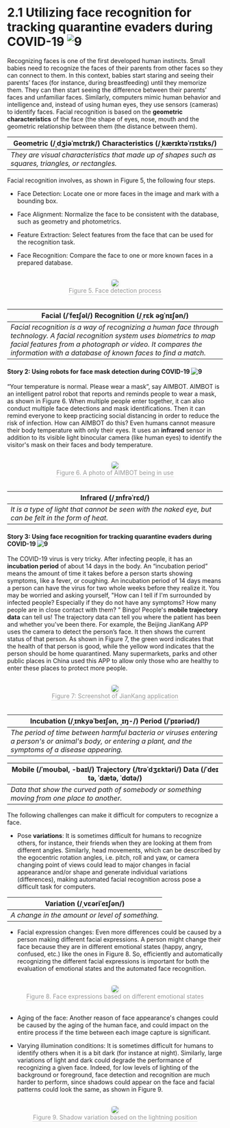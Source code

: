 # 2.1 Utilizing face recognition for tracking quarantine evaders during COVID-19 ![9](https://img.shields.io/badge/Age-9%2B-brightgreen)

Recognizing faces is one of the first developed human instincts. Small babies need to recognize the faces of their parents from other faces so they can connect to them. In this context, babies start staring and seeing their parents’ faces (for instance, during breastfeeding) until they memorize them. They can then start seeing the difference between their parents’ faces and unfamiliar faces. Similarly, computers mimic human behavior and intelligence and, instead of using human eyes, they use sensors (cameras) to identify faces. Facial recognition is based on the **geometric characteristics** of the face (the shape of eyes, nose, mouth and the geometric relationship between them (the distance between them).

| **Geometric (/ˌdʒiəˈmɛtrɪk/) Characteristics (/ˌkærɪktəˈrɪstɪks/)**
| ---
| *They are visual characteristics that made up of shapes such as squares, triangles, or rectangles.*

Facial recognition involves, as shown in Figure 5, the following four steps.

- Face Detection: Locate one or more faces in the image and mark with a bounding box.

- Face Alignment: Normalize the face to be consistent with the database, such as geometry and photometrics.

- Feature Extraction: Select features from the face that can be used for the recognition task.

- Face Recognition: Compare the face to one or more known faces in a prepared database.

<br>
<center>
    <img style="border-radius: 0.3125em;
    box-shadow: 0 2px 4px 0 rgba(34,36,38,.12),0 2px 10px 0 rgba(34,36,38,.08);"
    src="https://md.hass.live/ai5.jpg">
    <br>
    <div style="color:orange; border-bottom: 1px solid #d9d9d9;
    display: inline-block;
    color: #999;
    padding: 1px;">Figure 5. Face detection process</div>
</center>
<br>

| **Facial (/ˈfeɪʃəl/) Recognition (/ˌrɛk əgˈnɪʃən/)**
| ---
| *Facial recognition is a way of recognizing a human face through technology. A facial recognition system uses biometrics to map facial features from a photograph or video. It compares the information with a database of known faces to find a match.*

#### Story 2: Using robots for face mask detection during COVID-19 ![9](https://img.shields.io/badge/Age-9%2B-brightgreen)

“Your temperature is normal. Please wear a mask”, say AIMBOT. AIMBOT is an intelligent patrol robot that reports and reminds people to wear a mask, as shown in Figure 6. When multiple people enter together, it can also conduct multiple face detections and mask identifications. Then it can remind everyone to keep practicing social distancing in order to reduce the risk of infection. How can AIMBOT do this? Even humans cannot measure their body temperature with only their eyes. It uses an **infrared** sensor in addition to its visible light binocular camera (like human eyes) to identify the visitor's mask on their faces and body temperature.

<br>
<center>
    <img style="border-radius: 0.3125em;
    box-shadow: 0 2px 4px 0 rgba(34,36,38,.12),0 2px 10px 0 rgba(34,36,38,.08);"
    src="https://md.hass.live/ai6.png">
    <br>
    <div style="color:orange; border-bottom: 1px solid #d9d9d9;
    display: inline-block;
    color: #999;
    padding: 1px;">Figure 6. A photo of AIMBOT being in use</div>
</center>
<br>

| **Infrared (/ˌɪnfrəˈrɛd/)**
| ---
| *It is a type of light that cannot be seen with the naked eye, but can be felt in the form of heat.*

#### Story 3: Using face recognition for tracking quarantine evaders during COVID-19 ![9](https://img.shields.io/badge/Age-9%2B-brightgreen)

The COVID-19 virus is very tricky. After infecting people, it has an **incubation period** of about 14 days in the body. An “incubation period” means the amount of time it takes before a person starts showing symptoms, like a fever, or coughing. An incubation period of 14 days means a person can have the virus for two whole weeks before they realize it.  You may be worried and asking yourself, "How can I tell if I'm surrounded by infected people? Especially if they do not have any symptoms? How many people are in close contact with them? " Bingo! People's **mobile trajectory data** can tell us! The trajectory data can tell you where the patient has been and whether you've been there. For example, the Beijing JianKang APP uses the camera to detect the person’s face. It then shows the current status of that person. As shown in Figure 7, the green word indicates that the health of that person is good, while the yellow word indicates that the person should be home quarantined. Many supermarkets, parks and other public places in China used this APP to allow only those who are healthy to enter these places to protect more people.

<br>
<center>
    <img style="border-radius: 0.3125em;
    box-shadow: 0 2px 4px 0 rgba(34,36,38,.12),0 2px 10px 0 rgba(34,36,38,.08);"
    src="https://md.hass.live/ai7.png">
    <br>
    <div style="color:orange; border-bottom: 1px solid #d9d9d9;
    display: inline-block;
    color: #999;
    padding: 1px;">Figure 7: Screenshot of JianKang application</div>
</center>
<br>

| **Incubation (/ˌɪnkyəˈbeɪʃən, ˌɪŋ-/) Period (/ˈpɪəriəd/)**
| --
| *The period of time between harmful bacteria or viruses entering a person's or animal's body, or entering a plant, and the symptoms of a disease appearing.*

| **Mobile (/ˈmoʊbəl, -baɪl/) Trajectory (/trəˈdʒɛktəri/) Data (/ˈdeɪ tə, ˈdætə, ˈdɑtə/)**
| ---
| *Data that show the curved path of somebody or something moving from one place to another.*

The following challenges can make it difficult for computers to recognize a face.

- Pose **variations**: It is sometimes difficult for humans to recognize others, for instance, their friends when they are looking at them from different angles. Similarly, head movements, which can be described by the egocentric rotation angles, i.e. pitch, roll and yaw, or camera changing point of views could lead to major changes in facial appearance and/or shape and generate individual variations (differences), making automated facial recognition across pose a difficult task for computers.

| **Variation (/ˌvɛəriˈeɪʃən/)**
| ---
| *A change in the amount or level of something.*

- Facial expression changes: Even more differences could be caused by a person making different facial expressions. A person might change their face because they are in different emotional states (happy, angry, confused, etc.) like the ones in Figure 8.  So, efficiently and automatically recognizing the different facial expressions is important for both the evaluation of emotional states and the automated face recognition.

<br>
<center>
    <img style="border-radius: 0.3125em;
    box-shadow: 0 2px 4px 0 rgba(34,36,38,.12),0 2px 10px 0 rgba(34,36,38,.08);"
    src="https://md.hass.live/ai8.png">
    <br>
    <div style="color:orange; border-bottom: 1px solid #d9d9d9;
    display: inline-block;
    color: #999;
    padding: 1px;">Figure 8. Face expressions based on different emotional states</div>
</center>
<br>

- Aging of the face: Another reason of face appearance's changes could be caused by the aging of the human face, and could impact on the entire process if the time between each image capture is significant.

- Varying illumination conditions: It is sometimes difficult for humans to identify others when it is a bit dark (for instance at night). Similarly, large variations of light and dark could degrade the performance of recognizing a given face. Indeed, for low levels of lighting of the background or foreground, face detection and recognition are much harder to perform, since shadows could appear on the face and facial patterns could look the same, as shown in Figure 9.

<br>
<center>
    <img style="border-radius: 0.3125em;
    box-shadow: 0 2px 4px 0 rgba(34,36,38,.12),0 2px 10px 0 rgba(34,36,38,.08);"
    src="https://md.hass.live/ai9.png">
    <br>
    <div style="color:orange; border-bottom: 1px solid #d9d9d9;
    display: inline-block;
    color: #999;
    padding: 1px;">Figure 9. Shadow variation based on the lightning position</div>
</center>
<br>

